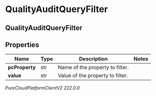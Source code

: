 # QualityAuditQueryFilter

## QualityAuditQueryFilter

## Properties

|Name | Type | Description | Notes|
|------------ | ------------- | ------------- | -------------|
| **pcProperty** | str | Name of the property to filter. | |
| **value** | str | Value of the property to filter. | |



_PureCloudPlatformClientV2 222.0.0_
